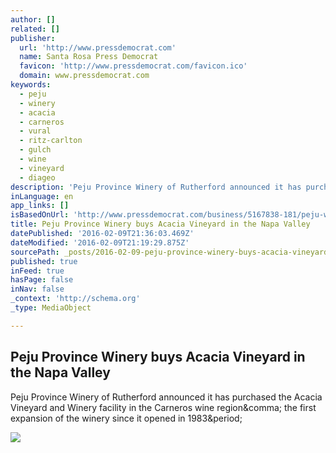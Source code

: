 ```yaml
---
author: []
related: []
publisher:
  url: 'http://www.pressdemocrat.com'
  name: Santa Rosa Press Democrat
  favicon: 'http://www.pressdemocrat.com/favicon.ico'
  domain: www.pressdemocrat.com
keywords:
  - peju
  - winery
  - acacia
  - carneros
  - vural
  - ritz-carlton
  - gulch
  - wine
  - vineyard
  - diageo
description: 'Peju Province Winery of Rutherford announced it has purchased the Acacia Vineyard and Winery facility in the Carneros wine region, the first expansion of the winery since it opened in 1983.'
inLanguage: en
app_links: []
isBasedOnUrl: 'http://www.pressdemocrat.com/business/5167838-181/peju-winery-buys-acacia-vineyard'
title: Peju Province Winery buys Acacia Vineyard in the Napa Valley
datePublished: '2016-02-09T21:36:03.469Z'
dateModified: '2016-02-09T21:19:29.875Z'
sourcePath: _posts/2016-02-09-peju-province-winery-buys-acacia-vineyard-in-the-napa-valley.md
published: true
inFeed: true
hasPage: false
inNav: false
_context: 'http://schema.org'
_type: MediaObject

---
```

<article style=""><h1>Peju Province Winery buys Acacia Vineyard in the Napa Valley</h1><p>Peju Province Winery of Rutherford announced it has purchased the Acacia Vineyard and Winery facility in the Carneros wine region&amp;comma; the first expansion of the winery since it opened in 1983&amp;period;</p><img src="http://www.pressdemocrat.com/csp/mediapool/sites/dt.common.streams.StreamServer.cls?STREAMOID=QU$C1tCX0knk$7wUDwaJF8$daE2N3K4ZzOUsqbU5sYuK3nKUB1K2XfYch4dLg4pFWCsjLu883Ygn4B49Lvm9bPe2QeMKQdVeZmXF$9l$4uCZ8QDXhaHEp3rvzXRJFdy0KqPHLoMevcTLo3h8xh70Y6N_U_CryOsw6FTOdKL_jpQ-&amp;CONTENTTYPE=image/jpeg" /></article>